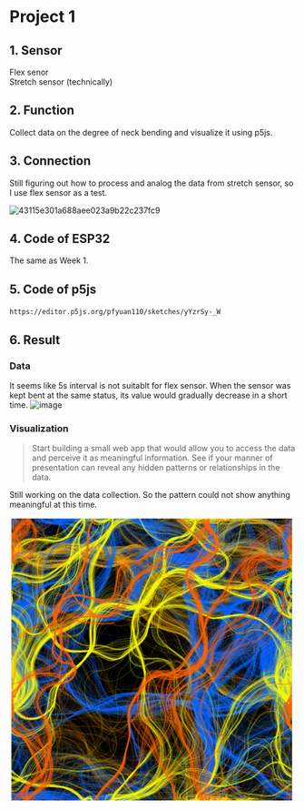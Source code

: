 # Project 1

## 1. Sensor
Flex senor<br>
Stretch sensor (technically)

## 2. Function
Collect data on the degree of neck bending and visualize it using p5js.

## 3. Connection
Still figuring out how to process and analog the data from stretch sensor, so I use flex sensor as a test.

![43115e301a688aee023a9b22c237fc9](https://user-images.githubusercontent.com/113642868/215972845-3e31568f-a30a-4129-b615-9573af1c0552.jpg)

## 4. Code of ESP32
The same as Week 1.

## 5. Code of p5js
`https://editor.p5js.org/pfyuan110/sketches/yYzrSy-_W`

## 6. Result
### Data
It seems like 5s interval is not suitablt for flex sensor. When the sensor was kept bent at the same status, its value would gradually decrease in a short time. 
![image](https://user-images.githubusercontent.com/113642868/215972047-8375feeb-e801-4cbd-ba1c-c0b75be8bd2c.png)

### Visualization
> Start building a small web app that would allow you to access the data and perceive it as meaningful information. See if your manner of presentation can reveal any hidden patterns or relationships in the data.
> 
Still working on the data collection. So the pattern could not show anything meaningful at this time.

![image](https://raw.githubusercontent.com/pfyuan110/CT2-Spring23/main/Week2/result%20of%20p5js.png)
